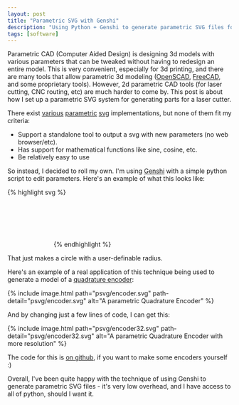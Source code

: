 ```yaml
---
layout: post
title: "Parametric SVG with Genshi"
description: "Using Python + Genshi to generate parametric SVG files for lasercutting"
tags: [software]
---
```


Parametric CAD (Computer Aided Design) is designing 3d models with various parameters that can be tweaked without having to redesign an entire model. This is very convenient, especially for 3d printing, and there are many tools that allow parametric 3d modeling ([OpenSCAD](http://www.openscad.org/), [FreeCAD](https://www.freecadweb.org/), and some proprietary tools). However, 2d parametric CAD tools (for laser cutting, CNC routing, etc) are much harder to come by. This post is about how I set up a parametric SVG system for generating parts for a laser cutter.

There exist [various](https://github.com/t-oster/VisiCut/wiki/Parametric-SVG) [parametric](http://www.schepers.cc/w3c/svg/params/ref.html) [svg](http://parametric-svg.js.org/) implementations, but none of them fit my criteria:

* Support a standalone tool to output a svg with new parameters (no web browser/etc).
* Has support for mathematical functions like sine, cosine, etc.
* Be relatively easy to use

So instead, I decided to roll my own. I'm using [Genshi](https://genshi.edgewall.org/) with a simple python script to edit parameters. Here's an example of what this looks like:

{% highlight svg %}
<?xml version="1.0"?>
<!DOCTYPE svg PUBLIC "-//W3C//DTD SVG 1.1//EN"
  "http://www.w3.org/Graphics/SVG/1.1/DTD/svg11.dtd">

<svg xmlns="http://www.w3.org/2000/svg" xmlns:py="http://genshi.edgewall.org/" width="100" height="100">
  <circle cx="50" cy="50" r="${radius}" stroke="black" stroke-width="1" fill="none" />
</svg>
{% endhighlight %}

That just makes a circle with a user-definable radius.

Here's an example of a real application of this technique being used to generate a model of a [quadrature encoder](https://en.wikipedia.org/wiki/Rotary_encoder):

{% include image.html path="psvg/encoder.svg" path-detail="psvg/encoder.svg" alt="A parametric Quadrature Encoder" %}

And by changing just a few lines of code, I can get this:

{% include image.html path="psvg/encoder32.svg" path-detail="psvg/encoder32.svg" alt="A parametric Quadrature Encoder with more resolution" %}

The code for this is [on github](https://github.com/WesleyAC/toybox/blob/master/pcad/encoder.svg?short_path=ffab2e8), if you want to make some encoders yourself :)

Overall, I've been quite happy with the technique of using Genshi to generate parametric SVG files - it's very low overhead, and I have access to all of python, should I want it.

